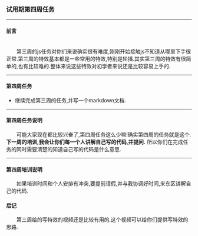 ### 试用期第四周任务
<hr>

#### 前言
<br>
&emsp;&emsp;第三周的js任务对你们来说确实很有难度,刚刚开始接触js不知道从哪里下手很正常.第三周的特效基本都是一些常用的特效,特别是轮播.其实第三周的特效有很简单的,也有比较难的.整体来说这些特效对初学者来说还是比较容易上手的.
<hr>

#### 第四周任务
- 继续完成第三周的任务,并写一个markdown文档.
<hr>

#### 第四周任务说明
&emsp;&emsp;可能大家现在都比较兴奋了,第四周任务这么少嘛!确实第四周的任务就是这个. **下一周的培训,我会让你们每一个人讲解自己写的代码,并提问.** 所以你们在完成任务的同时需要清楚的知道自己写的代码是什么意思.<hr>

#### 第四周培训说明
&emsp;&emsp;如果培训时间和个人安排有冲突,要提前请假,并与我协调好时间,来东区讲解自己的代码.









#### 后记
&emsp;&emsp;第三周给的写特效的视频还是比较有用的,这个视频可以给你们提供写特效的思路.

